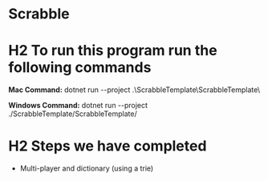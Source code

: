 # Scrabble
# H2 To run this program run the following commands

**Mac Command:**
dotnet run --project .\ScrabbleTemplate\ScrabbleTemplate\ 

**Windows Command:** 
dotnet run --project ./ScrabbleTemplate/ScrabbleTemplate/

# H2 Steps we have completed
- Multi-player and dictionary (using a trie)

